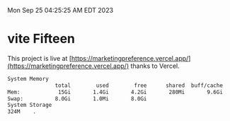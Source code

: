 Mon Sep 25 04:25:25 AM EDT 2023

# vite Fifteen


This project is live at [https://marketingpreference.vercel.app/](https://marketingpreference.vercel.app/) thanks to Vercel.

```bash
System Memory
               total        used        free      shared  buff/cache   available
Mem:            15Gi       1.4Gi       4.2Gi       280Mi       9.6Gi        13Gi
Swap:          8.0Gi       1.0Mi       8.0Gi
System Storage
324M	.
```
